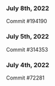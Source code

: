 ### July 8th, 2022

Commit #194190

### July 5th, 2022

Commit #314353


### July 4th, 2022

Commit #72281
